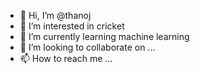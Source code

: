 - 👋 Hi, I’m @thanoj
- 👀 I’m interested in cricket
- 🌱 I’m currently learning machine learning
- 💞️ I’m looking to collaborate on ...
- 📫 How to reach me ...

<!---
harshirama/harshirama is a ✨ special ✨ repository because its `README.md` (this file) appears on your GitHub profile.
You can click the Preview link to take a look at your changes.
--->

